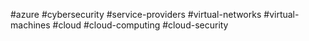 #azure #cybersecurity #service-providers #virtual-networks #virtual-machines #cloud #cloud-computing #cloud-security

